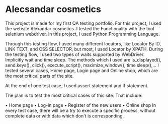 # Alecsandar cosmetics

This project is made for my first QA testing portfolio. 
For this project, I used the website Alexandar cosmetics. 
I tested the Functionality with the tool selenium webdriver. 
In this project, I used Python Programming Language.

Through this testing flow, I used many different locators, like Locator By ID, LINK TEXT, and CSS SELECTOR, but most, I used Locator by XPATH.
During the testing flow, I used two types of waits supported by WebDriver. Implicitly wait and time sleep. 
The methods which I used are is_displayed(), send.keys(), click(), execute_script(), maximize_window(), time sleep(),... 
I tested several cases, Home page, Login page and Online shop, which are the most critical parts of the site.

At the end of one test case, I used assert statement and if statement.


The plan is to test the most critical cases of this site. That include:

• Home page
• Log-in page
• Register of the new users
• Online shop
In every test case, there will be a try to execute a specific process, without complete data or with data which don't is corresponding.


